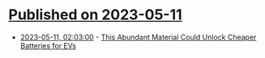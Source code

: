 # [Published on 2023-05-11](index.md)

* [2023-05-11, 02:03:00](https://soylentnews.org/article.pl?sid=23/05/10/0442231&from=rss) - [This Abundant Material Could Unlock Cheaper Batteries for EVs](https://soylentnews.org/article.pl?sid=23/05/10/0442231&from=rss)
